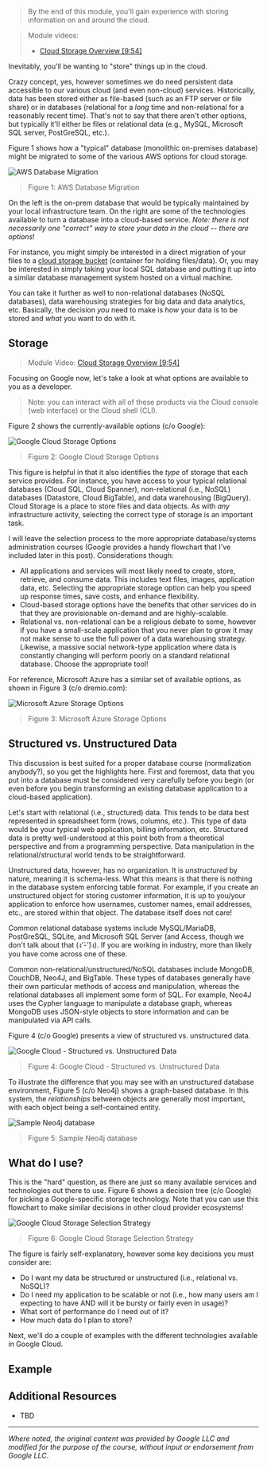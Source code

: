 > By the end of this module, you'll gain experience with storing information on and around the cloud.

> Module videos:
> * [Cloud Storage Overview [9:54]](https://youtu.be/cJh_naOJ-qM)

Inevitably, you'll be wanting to "store" things up in the cloud.

Crazy concept, yes, however sometimes we do need persistent data accessible to our various cloud (and even non-cloud) services.  Historically, data has been stored either as file-based (such as an FTP server or file share) or in databases (relational for a *long* time and non-relational for a reasonably recent time).  That's not to say that there aren't other options, but typically it'll either be files or relational data (e.g., MySQL, Microsoft SQL server, PostGreSQL, etc.).

Figure 1 shows how a "typical" database (monolithic on-premises database) might be migrated to some of the various AWS options for cloud storage.

![AWS Database Migration](https://d2908q01vomqb2.cloudfront.net/887309d048beef83ad3eabf2a79a64a389ab1c9f/2019/01/07/reduce-database-cost-1.gif "AWS Database Migration")

> Figure 1: AWS Database Migration

On the left is the on-prem database that would be typically maintained by your local infrastructure team.  On the right are some of the technologies available to turn a database into a cloud-based service.  *Note: there is not necessarily one "correct" way to store your data in the cloud -- there are options*!

For instance, you might simply be interested in a direct migration of your files to a [cloud storage bucket](https://cloud.google.com/storage/docs/key-terms#buckets) (container for holding files/data).  Or, you may be interested in simply taking your local SQL database and putting it up into a similar database management system hosted on a virtual machine.

You can take it further as well to non-relational databases (NoSQL databases), data warehousing strategies for big data and data analytics, etc.  Basically, the decision *you* need to make is *how* your data is to be stored and *what* you want to do with it.


## Storage

> Module Video: [Cloud Storage Overview [9:54]](https://youtu.be/cJh_naOJ-qM)

Focusing on Google now, let's take a look at what options are available to you as a developer.

> Note: you can interact with all of these products via the Cloud console (web interface) or the Cloud shell (CLI).

Figure 2 shows the currently-available options (c/o Google):

![Google Cloud Storage Options](/CloudAppsDev/assets/images/6-cloud-storage.png "Cloud Storage Options")

> Figure 2: Google Cloud Storage Options

This figure is helpful in that it also identifies the *type* of storage that each service provides.  For instance, you have access to your typical relational databases (Cloud SQL, Cloud Spanner), non-relational (i.e., NoSQL) databases (Datastore, Cloud BigTable), and data warehousing (BigQuery).  Cloud Storage is a place to store files and data objects.  As with *any* infrastructure activity, selecting the correct type of storage is an important task.

I will leave the selection process to the more appropriate database/systems administration courses (Google provides a handy flowchart that I've included later in this post).  Considerations though:

* All applications and services will most likely need to create, store, retrieve, and consume data.  This includes text files, images, application data, etc.  Selecting the appropriate storage option can help you speed up response times, save costs, and enhance flexibility.
* Cloud-based storage options have the benefits that other services do in that they are provisionable on-demand and are highly-scalable.
* Relational vs. non-relational can be a religious debate to some, however if you have a small-scale application that you never plan to grow it may not make sense to use the full power of a data warehousing strategy.  Likewise, a massive social network-type application where data is constantly changing will perform poorly on a standard relational database.  Choose the appropriate tool!

For reference, Microsoft Azure has a similar set of available options, as shown in Figure 3 (c/o dremio.com):

![Microsoft Azure Storage Options](https://www.dremio.com/img/explained/azure-storage/image_0.png "Microsoft Azure Storage Options")

> Figure 3: Microsoft Azure Storage Options

## Structured vs. Unstructured Data

This discussion is best suited for a proper database course (normalization anybody?), so you get the highlights here.  First and foremost, data that you put into a database must be considered very carefully before you begin (or even before you begin transforming an existing database application to a cloud-based application).

Let's start with relational (i.e., structured) data.  This tends to be data best represented in spreadsheet form (rows, columns, etc.).  This type of data would be your typical web application, billing information, etc.  Structured data is pretty well-understood at this point both from a theoretical perspective and from a programming perspective.  Data manipulation in the relational/structural world tends to be straightforward.

Unstructured data, however, has no organization.  It is *unstructured* by nature, meaning it is schema-less.  What this means is that there is nothing in the database system enforcing table format.  For example, if you create an unstructured object for storing customer information, it is up to you/your application to enforce how usernames, customer names, email addresses, etc., are stored within that object.  The database itself does not care!

Common relational database systems include MySQL/MariaDB, PostGreSQL, SQLite, and Microsoft SQL Server (and Access, though we don't talk about that (ง'̀-'́)ง).  If you are working in industry, more than likely you have come across one of these.

Common non-relational/unstructured/NoSQL databases include MongoDB, CouchDB, Neo4J, and BigTable.  These types of databases generally have their own particular methods of access and manipulation, whereas the relational databases all implement some form of SQL.  For example, Neo4J uses the Cypher language to manipulate a database graph, whereas MongoDB uses JSON-style objects to store information and can be manipulated via API calls.

Figure 4 (c/o Google) presents a view of structured vs. unstructured data.  

![Google Cloud - Structured vs. Unstructured Data](/CloudAppsDev/assets/images/6-cloud-data-type.png "Google Cloud - Structured vs. Unstructured Data")

> Figure 4: Google Cloud - Structured vs. Unstructured Data

To illustrate the difference that you may see with an unstructured database environment, Figure 5 (c/o Neo4j) shows a graph-based database.  In this system, the *relationships* between objects are generally most important, with each object being a self-contained entity.

![Sample Neo4j database](https://dist.neo4j.com/wp-content/uploads/20180103014233/data-profiling-neo4j-apoc-library.png "Sample Neo4j database")

> Figure 5: Sample Neo4j database

## What do I use?

This is the "hard" question, as there are just so many available services and technologies out there to use.  Figure 6 shows a decision tree (c/o Google) for picking a Google-specific storage technology.  Note that you can use this flowchart to make similar decisions in other cloud provider ecosystems!

![Google Cloud Storage Selection Strategy](/CloudAppsDev/assets/images/6-cloud-selection.png "Google Cloud Selection Strategy")

> Figure 6: Google Cloud Storage Selection Strategy

The figure is fairly self-explanatory, however some key decisions you must consider are:

* Do I want my data be structured or unstructured (i.e., relational vs. NoSQL)?
* Do I need my application to be scalable or not (i.e., how many users am I expecting to have AND will it be bursty or fairly even in usage)?
* What sort of performance do I need out of it?
* How much data do I plan to store?

Next, we'll do a couple of examples with the different technologies available in Google Cloud.

## Example

## Additional Resources

* TBD

<hr size="1" />

*Where noted, the original content was provided by Google LLC and modified for the purpose of the course, without input or endorsement from Google LLC*.